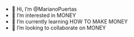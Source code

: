 - 👋 Hi, I’m @MarianoPuertas
- 👀 I’m interested in MONEY
- 🌱 I’m currently learning HOW TO MAKE MONEY
- 💞️ I’m looking to collaborate on MONEY

<!---
MarianoPuertas/MarianoPuertas is a ✨ special ✨ repository because its `README.md` (this file) appears on your GitHub profile.
You can click the Preview link to take a look at your changes.
--->
